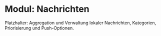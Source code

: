 # Modul: Nachrichten

Platzhalter: Aggregation und Verwaltung lokaler Nachrichten, Kategorien, Priorisierung und Push-Optionen.
